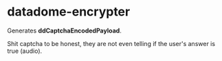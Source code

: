 # datadome-encrypter

Generates **ddCaptchaEncodedPayload**.

Shit captcha to be honest, they are not even telling if the user's answer is true (audio).
